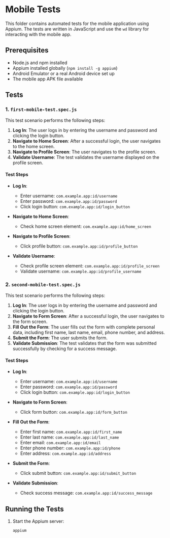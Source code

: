 # Mobile Tests

This folder contains automated tests for the mobile application using Appium. The tests are written in JavaScript and use the `wd` library for interacting with the mobile app.

## Prerequisites

- Node.js and npm installed
- Appium installed globally (`npm install -g appium`)
- Android Emulator or a real Android device set up
- The mobile app APK file available

## Tests

### 1. `first-mobile-test.spec.js`

This test scenario performs the following steps:

1. **Log In**: The user logs in by entering the username and password and clicking the login button.
2. **Navigate to Home Screen**: After a successful login, the user navigates to the home screen.
3. **Navigate to Profile Screen**: The user navigates to the profile screen.
4. **Validate Username**: The test validates the username displayed on the profile screen.

#### Test Steps

- **Log In**:
  - Enter username: `com.example.app:id/username`
  - Enter password: `com.example.app:id/password`
  - Click login button: `com.example.app:id/login_button`

- **Navigate to Home Screen**:
  - Check home screen element: `com.example.app:id/home_screen`

- **Navigate to Profile Screen**:
  - Click profile button: `com.example.app:id/profile_button`

- **Validate Username**:
  - Check profile screen element: `com.example.app:id/profile_screen`
  - Validate username: `com.example.app:id/profile_username`

### 2. `second-mobile-test.spec.js`

This test scenario performs the following steps:

1. **Log In**: The user logs in by entering the username and password and clicking the login button.
2. **Navigate to Form Screen**: After a successful login, the user navigates to the form screen.
3. **Fill Out the Form**: The user fills out the form with complete personal data, including first name, last name, email, phone number, and address.
4. **Submit the Form**: The user submits the form.
5. **Validate Submission**: The test validates that the form was submitted successfully by checking for a success message.

#### Test Steps

- **Log In**:
  - Enter username: `com.example.app:id/username`
  - Enter password: `com.example.app:id/password`
  - Click login button: `com.example.app:id/login_button`

- **Navigate to Form Screen**:
  - Click form button: `com.example.app:id/form_button`

- **Fill Out the Form**:
  - Enter first name: `com.example.app:id/first_name`
  - Enter last name: `com.example.app:id/last_name`
  - Enter email: `com.example.app:id/email`
  - Enter phone number: `com.example.app:id/phone`
  - Enter address: `com.example.app:id/address`

- **Submit the Form**:
  - Click submit button: `com.example.app:id/submit_button`

- **Validate Submission**:
  - Check success message: `com.example.app:id/success_message`

## Running the Tests

1. Start the Appium server:
   ```sh
   appium